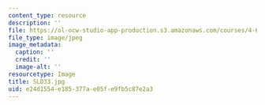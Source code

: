 ```yaml
---
content_type: resource
description: ''
file: https://ol-ocw-studio-app-production.s3.amazonaws.com/courses/4-614-religious-architecture-and-islamic-cultures-fall-2002/e24d1554e185377ae05fe9fb5c87e2a3_SLD33.jpg
file_type: image/jpeg
image_metadata:
  caption: ''
  credit: ''
  image-alt: ''
resourcetype: Image
title: SLD33.jpg
uid: e24d1554-e185-377a-e05f-e9fb5c87e2a3
---
```

